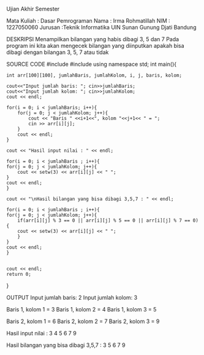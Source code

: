 Ujian Akhir Semester

Mata Kuliah : Dasar Pemrograman Nama : Irma Rohmatillah NIM : 1227050060 Jurusan :Teknik Informatika UIN Sunan Gunung Djati Bandung

DESKRIPSI
Menampilkan bilangan yang habis dibagi 3, 5 dan 7
Pada program ini kita akan mengecek bilangan yang diinputkan apakah bisa dibagi dengan bilangan 3, 5, 7 atau tidak

SOURCE CODE
#include <iostream>
#include <iomanip>
using namespace std;
int main(){
    
	int arr[100][100], jumlahBaris, jumlahKolom, i, j, baris, kolom;

    cout<<"Input jumlah baris: "; cin>>jumlahBaris;
    cout<<"Input jumlah kolom: "; cin>>jumlahKolom;
    cout << endl;

    for(i = 0; i < jumlahBaris; i++){
        for(j = 0; j < jumlahKolom; j++){
            cout << "Baris " <<i+1<<", kolom "<<j+1<< " = ";
            cin >> arr[i][j];
        }
        cout << endl;
    }

    cout << "Hasil input nilai : " << endl;

    for(i = 0; i < jumlahBaris ; i++){
    for(j = 0; j < jumlahKolom; j++){
        cout << setw(3) << arr[i][j] << " ";
    }
    cout << endl;
    }

    cout << "\nHasil bilangan yang bisa dibagi 3,5,7 : " << endl;

    for(i = 0; i < jumlahBaris ; i++){
    for(j = 0; j < jumlahKolom; j++){
        if(arr[i][j] % 3 == 0 || arr[i][j] % 5 == 0 || arr[i][j] % 7 == 0){
        cout << setw(3) << arr[i][j] << " ";
        }
    }
    cout << endl;
    }

    
    cout << endl;
    return 0;
}


OUTPUT
Input jumlah baris: 2
Input jumlah kolom: 3

Baris 1, kolom 1 = 3
Baris 1, kolom 2 = 4
Baris 1, kolom 3 = 5

Baris 2, kolom 1 = 6
Baris 2, kolom 2 = 7
Baris 2, kolom 3 = 9

Hasil input nilai :
  3   4   5
  6   7   9

Hasil bilangan yang bisa dibagi 3,5,7 :
  3   5
  6   7   9

